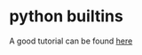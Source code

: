 # python builtins

A good tutorial can be found [here](https://docs.python.org/3/library/datatypes.html)
